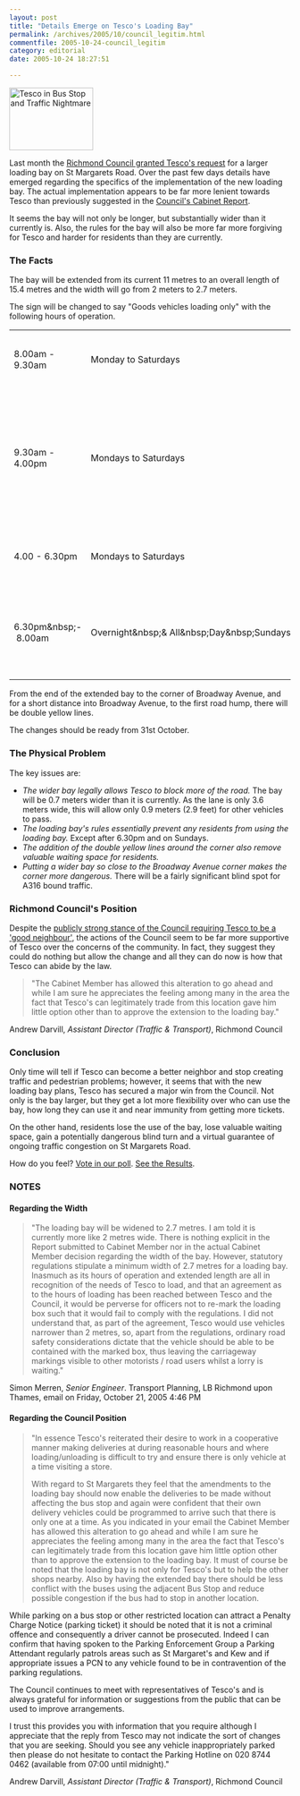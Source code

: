 ```yaml
---
layout: post
title: "Details Emerge on Tesco's Loading Bay"
permalink: /archives/2005/10/council_legitim.html
commentfile: 2005-10-24-council_legitim
category: editorial
date: 2005-10-24 18:27:51

---
```


<a href="/assets/images/2005/tescobayOct.jpg"><img src="/assets/images/2005/tescobayOct-thumb.jpg" width="150" height="112" alt="Tesco in Bus Stop and Traffic Nightmare" class="right ignore photo" /></a>

Last month the [Richmond Council granted Tesco's request](/archives/2005/09/tesco_granted_m.html) for a larger loading bay on St Margarets Road. Over the past few days details have emerged regarding the specifics of the implementation of the new loading bay. The actual implementation appears to be far more lenient towards Tesco than previously suggested in the [Council's Cabinet Report](http://cabnet.richmond.gov.uk/mgConvert2PDF.asp?ID=9206).

It seems the bay will not only be longer, but substantially wider than it currently is. Also, the rules for the bay will also be more far more forgiving for Tesco and harder for residents than they are currently.

### The Facts

The bay will be extended from its current 11 metres to an overall length of 15.4 metres and the width will go from 2 meters to 2.7 meters.

The sign will be changed to say "Goods vehicles loading only" with the following hours of operation.

<table>
<tbody>
<tr class="odd">
<td>8.00am - 9.30am</td>
<td>Monday to Saturdays</td>
<td>Loading bay to be kept clear of all vehicles.</td>
</tr>
<tr class="even">
<td>9.30am - 4.00pm</td>
<td>Mondays to Saturdays</td>
<td>Loading / unloading permitted by goods vehicles only, maximum stay 1 hour, no return within 1 hour.</td>
</tr>
<tr class="odd">
<td>4.00 - 6.30pm</td>
<td>Mondays to Saturdays</td>
<td>Loading bay to be kept clear of all vehicles.</td>
</tr>
<tr class="even">
<td>6.30pm&amp;nbsp;- 8.00am</td>
<td>Overnight&amp;nbsp;&amp; All&amp;nbsp;Day&amp;nbsp;Sundays</td>
<td>No restrictions apply,<br />
so the bay is available for parking by any vehicle.</td>
</tr>
</tbody>
</table>

From the end of the extended bay to the corner of Broadway Avenue, and for a short distance into Broadway Avenue, to the first road hump, there will be double yellow lines.

The changes should be ready from 31st October.

### The Physical Problem

The key issues are:

-   *The wider bay legally allows Tesco to block more of the road.*
    The bay will be 0.7 meters wider than it is currently. As the lane is only 3.6 meters wide, this will allow only 0.9 meters (2.9 feet) for other vehicles to pass.
-   *The loading bay's rules essentially prevent any residents from using the loading bay.*
    Except after 6.30pm and on Sundays.
-   *The addition of the double yellow lines around the corner also remove valuable waiting space for residents.*
-   *Putting a wider bay so close to the Broadway Avenue corner makes the corner more dangerous.*
    There will be a fairly significant blind spot for A316 bound traffic.

### Richmond Council's Position

Despite the [publicly strong stance of the Council requiring Tesco to be a 'good neighbour'](http://www.thisismoney.co.uk/money-savers/article.html?in_article_id=404448&in_page_id=5), the actions of the Council seem to be far more supportive of Tesco over the concerns of the community. In fact, they suggest they could do nothing but allow the change and all they can do now is how that Tesco can abide by the law.

> "The Cabinet Member has allowed this alteration to go ahead and while I am sure he appreciates the feeling among many in the area the fact that Tesco's can legitimately trade from this location gave him little option other than to approve the extension to the loading bay."

Andrew Darvill, *Assistant Director (Traffic & Transport)*, Richmond Council

### Conclusion

Only time will tell if Tesco can become a better neighbor and stop creating traffic and pedestrian problems; however, it seems that with the new loading bay plans, Tesco has secured a major win from the Council. Not only is the bay larger, but they get a lot more flexibility over who can use the bay, how long they can use it and near immunity from getting more tickets.

On the other hand, residents lose the use of the bay, lose valuable waiting space, gain a potentially dangerous blind turn and a virtual guarantee of ongoing traffic congestion on St Margarets Road.

How do you feel? [Vote in our poll](/cgi-bin/poll.cgi?pollname=tescobay). [See the Results](/cgi-bin/poll.cgi?pollname=tescobay&action=results).

### NOTES

#### Regarding the Width

> "The loading bay will be widened to 2.7 metres. I am told it is currently more like 2 metres wide. There is nothing explicit in the Report submitted to Cabinet Member nor in the actual Cabinet Member decision regarding the width of the bay. However, statutory regulations stipulate a minimum width of 2.7 metres for a loading bay. Inasmuch as its hours of operation and extended length are all in recognition of the needs of Tesco to load, and that an agreement as to the hours of loading has been reached between Tesco and the Council, it would be perverse for officers not to re-mark the loading box such that it would fail to comply with the regulations. I did not understand that, as part of the agreement, Tesco would use vehicles narrower than 2 metres, so, apart from the regulations, ordinary road safety considerations dictate that the vehicle should be able to be contained with the marked box, thus leaving the carriageway markings visible to other motorists / road users whilst a lorry is waiting."

Simon Merren, *Senior Engineer*. Transport Planning, LB Richmond upon Thames, email on Friday, October 21, 2005 4:46 PM

#### Regarding the Council Position

> "In essence Tesco's reiterated their desire to work in a cooperative manner making deliveries at during reasonable hours and where loading/unloading is difficult to try and ensure there is only vehicle at a time visiting a store.
> 
> With regard to St Margarets they feel that the amendments to the loading bay should now enable the deliveries to be made without affecting the bus stop and again were confident that their own delivery vehicles could be programmed to arrive such that there is only one at a time. As you indicated in your email the Cabinet Member has allowed this alteration to go ahead and while I am sure he appreciates the feeling among many in the area the fact that Tesco's can legitimately trade from this location gave him little option other than to approve the extension to the loading bay. It must of course be noted that the loading bay is not only for Tesco's but to help the other shops nearby. Also by having the extended bay there should be less conflict with the buses using the adjacent Bus Stop and reduce possible congestion if the bus had to stop in another location.

While parking on a bus stop or other restricted location can attract a Penalty Charge Notice (parking ticket) it should be noted that it is not a criminal offence and consequently a driver cannot be prosecuted. Indeed I can confirm that having spoken to the Parking Enforcement Group a Parking Attendant regularly patrols areas such as St Margaret's and Kew and if appropriate issues a PCN to any vehicle found to be in contravention of the parking regulations.

The Council continues to meet with representatives of Tesco's and is always grateful for information or suggestions from the public that can be used to improve arrangements.

I trust this provides you with information that you require although I appreciate that the reply from Tesco may not indicate the sort of changes that you are seeking. Should you see any vehicle inappropriately parked then please do not hesitate to contact the Parking Hotline on 020 8744 0462 (available from 07:00 until midnight)."

Andrew Darvill, *Assistant Director (Traffic & Transport)*, Richmond Council
